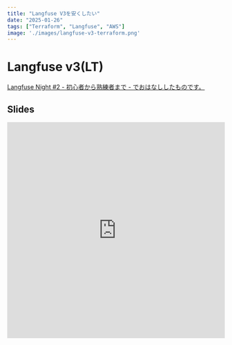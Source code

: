 ```yaml
---
title: "Langfuse V3を安くしたい"
date: "2025-01-26"
tags: ["Terraform", "Langfuse", "AWS"]
image: './images/langfuse-v3-terraform.png'
---
```


# Langfuse v3(LT)

[Langfuse Night #2 - 初心者から熟練者まで - でおはなししたものです。](https://langfuse.connpass.com/event/345731/)

## Slides

<iframe src="https://slide-tubone24.pages.dev/embed/langfusev3/1" width="100%" height="500" style="border:none;max-width:800px;" allowfullscreen></iframe>